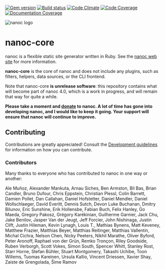 [![Gem version](http://img.shields.io/gem/v/nanoc-core.svg)](http://rubygems.org/gems/nanoc-core)
[![Build status](http://img.shields.io/travis/nanoc/nanoc-core.svg)](https://travis-ci.rg/nanoc/nanoc-core)
[![Code Climate](http://img.shields.io/codeclimate/github/nanoc/nanoc-core.svg)](https://codeclimate.om/github/nanoc/nanoc-core)
[![Code Coverage](http://img.shields.io/coveralls/nanoc/nanoc-core.svg)](https://coveralls.o/r/nanoc/nanoc-core)
[![Documentation Coverage](http://inch-ci.org/github/nanoc/nanoc-core.svg)](http://inch-ci.org/github/nanoc/nanoc-core/)

![nanoc logo](https://avatars1.githubusercontent.com/u/3260163?s=140)

# nanoc-core

nanoc is a flexible static site generator written in Ruby. See the [nanoc web site](http://nanoc.ws) for more information.

**nanoc-core** is the core of nanoc and does not include any plugins, such as
filters, helpers, data sources, or the CLI frontend.

Note that nanoc-core **is unrelease software**: this repository contains what will become part of nanoc 4.0, which is a work in progress, and will remain that way for quite a while.

**Please take a moment and [donate](http://pledgie.com/campaigns/9282) to nanoc. A lot of time has gone into developing nanoc, and I would like to keep it going. Your support will ensure that nanoc will continue to improve.**

## Contributing

Contributions are greatly appreciated! Consult the [Development guidelines](http://nanoc.ws/development/) for information on how you can contribute.

### Contributors

Many thanks to everyone who has contributed to nanoc in one way or another:

Ale Muñoz, Alexander Mankuta, Arnau Siches, Ben Armston, Bil Bas, Brian Candler, Bruno Dufour, Chris Eppstein, Christian Plessl, Colin Barrett, Damien Pollet, Dan Callahan, Daniel Hofstetter, Daniel Mendler, Daniel Wollschlaeger, David Everitt, Dennis Sutch, Devon Luke Buchanan, Dmitry Bilunov, Eric Sunshine, Erik Hollensbe, Fabian Buch, Felix Hanley, Go Maeda, Gregory Pakosz, Grégory Karékinian, Guilherme Garnier, Jack Chu, Jake Benilov, Jasper Van der Jeugt, Jeff Forcier, John Nishinaga, Justin Clift, Justin Hileman, Kevin Lynagh, Louis T., Mathias Bynens, Matt Keveney, Matthew Frazier, Matthias Beyer, Matthias Reitinger, Matthias Vallentin, Michal Cichra, Nelson Chen, Nicky Peeters, Nikhil Marathe, Oliver Byford, Peter Aronoff, Raphael von der Grün, Remko Tronçon, Riley Goodside, Ruben Verborgh, Scott Vokes, Simon South, Spencer Whitt, Stanley Rost, Starr Horne, Stefan Bühler, Stuart Montgomery, Takashi Uchibe, Toon Willems, Tuomas Kareinen, Ursula Kallio, Vincent Driessen, Xavier Shay, Zaiste de Grengolada, Šime Ramov
